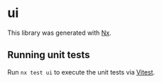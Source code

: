 # ui

This library was generated with [Nx](https://nx.dev).

## Running unit tests

Run `nx test ui` to execute the unit tests via [Vitest](https://vitest.dev/).

